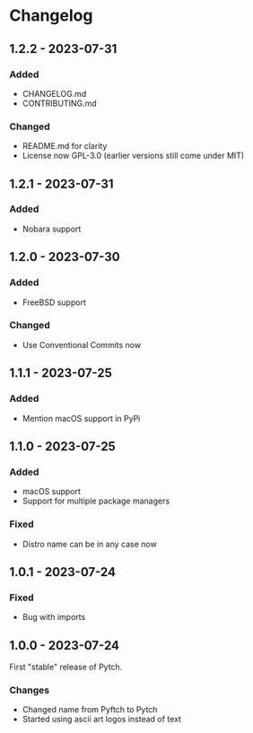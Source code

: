 # Changelog

## 1.2.2 - 2023-07-31

### Added

- CHANGELOG.md
- CONTRIBUTING.md

### Changed

- README.md for clarity
- License now GPL-3.0 (earlier versions still come under MIT)

## 1.2.1 - 2023-07-31

### Added

- Nobara support

## 1.2.0 - 2023-07-30

### Added

- FreeBSD support

### Changed

- Use Conventional Commits now

## 1.1.1 - 2023-07-25

### Added

- Mention macOS support in PyPi

## 1.1.0 - 2023-07-25

### Added

- macOS support
- Support for multiple package managers

### Fixed

- Distro name can be in any case now

## 1.0.1 - 2023-07-24

### Fixed

- Bug with imports

## 1.0.0 - 2023-07-24

First "stable" release of Pytch.

### Changes

- Changed name from Pyftch to Pytch
- Started using ascii art logos instead of text
